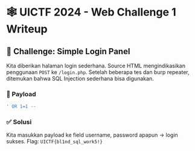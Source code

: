# 🕸️ UICTF 2024 - Web Challenge 1 Writeup

## 🎯 Challenge: Simple Login Panel

Kita diberikan halaman login sederhana. Source HTML mengindikasikan penggunaan `POST` ke `/login.php`. Setelah beberapa tes dan burp repeater, ditemukan bahwa SQL Injection sederhana bisa digunakan.

### 🔎 Payload

```sql
' OR 1=1 --
```


### ✅ Solusi

Kita masukkan payload ke field username, password apapun → login sukses.
Flag: `UICTF{bl1nd_sql_work5!}`